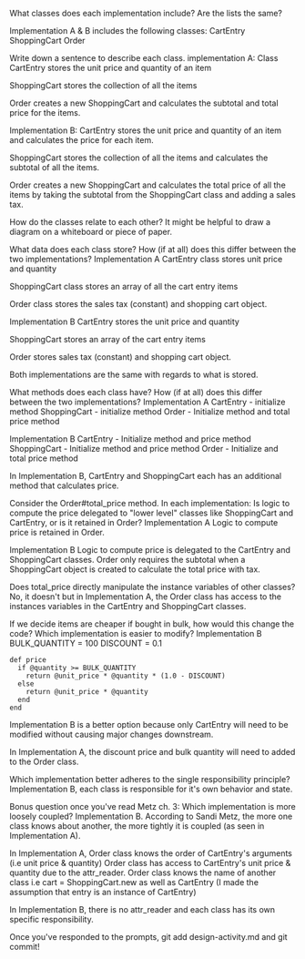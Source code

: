 What classes does each implementation include? Are the lists the same?

Implementation A & B includes the following classes:
  CartEntry
  ShoppingCart
  Order

Write down a sentence to describe each class.
implementation A:
  Class CartEntry stores the unit price and quantity of an item

  ShoppingCart stores the collection of all the items

  Order creates a new ShoppingCart and calculates the subtotal and total price for the items.

  Implementation B:
  CartEntry stores the unit price and quantity of an item and calculates the price for each item.

  ShoppingCart stores the collection of all the items and calculates the subtotal of all the items.

  Order creates a new ShoppingCart and calculates the total price of all the items by taking the subtotal from the ShoppingCart class and adding a sales tax.


How do the classes relate to each other? It might be helpful to draw a diagram on a whiteboard or piece of paper.

What data does each class store? How (if at all) does this differ between the two implementations?
Implementation A
  CartEntry class stores unit price and quantity

  ShoppingCart class stores an array of all the cart entry items

  Order class stores the sales tax (constant) and shopping cart object.

  Implementation B
  CartEntry stores the unit price and quantity

  ShoppingCart stores an array of the cart entry items

  Order stores sales tax (constant) and shopping cart object.

  Both implementations are the same with regards to what is stored.


What methods does each class have? How (if at all) does this differ between the two implementations?
  Implementation A
  CartEntry - initialize method
  ShoppingCart - initialize method
  Order - Initialize method and total price method

  Implementation B
  CartEntry - Initialize method and price method
  ShoppingCart - Initialize method and price method
  Order - Initialize and total price method

  In Implementation B, CartEntry and ShoppingCart each has an additional method that calculates price.


Consider the Order#total_price method. In each implementation:
Is logic to compute the price delegated to "lower level" classes like ShoppingCart and CartEntry, or is it retained in Order?
  Implementation A
  Logic to compute price is retained in Order.  

  Implementation B
  Logic to compute price is delegated to the CartEntry and ShoppingCart classes.  Order only requires the subtotal when a ShoppingCart object is created to calculate the total price with tax.

Does total_price directly manipulate the instance variables of other classes?
  No, it doesn't but in Implementation A, the Order class has access to the instances variables in the CartEntry and ShoppingCart classes.

If we decide items are cheaper if bought in bulk, how would this change the code? Which implementation is easier to modify?
  Implementation B
    BULK_QUANTITY = 100
    DISCOUNT = 0.1

    def price
      if @quantity >= BULK_QUANTITY
        return @unit_price * @quantity * (1.0 - DISCOUNT)
      else
        return @unit_price * @quantity
      end
    end

  Implementation B is a better option because only CartEntry will need to be modified without causing major changes downstream.

  In Implementation A, the discount price and bulk quantity will need to added to the Order class.

Which implementation better adheres to the single responsibility principle?
  Implementation B, each class is responsible for it's own behavior and state.

Bonus question once you've read Metz ch. 3: Which implementation is more loosely coupled?
  Implementation B.  According to Sandi Metz, the more one class knows about another, the more tightly it is coupled (as seen in Implementation A).

  In Implementation A, Order class knows the order of CartEntry's arguments (i.e unit price & quantity)
  Order class has access to CartEntry's unit price & quantity due to the attr_reader.  Order class knows the name of another class i.e cart = ShoppingCart.new as well as CartEntry (I made the assumption that entry is an instance of CartEntry)

  In Implementation B, there is no attr_reader and each class has its own specific responsibility.

Once you've responded to the prompts, git add design-activity.md and git commit!
